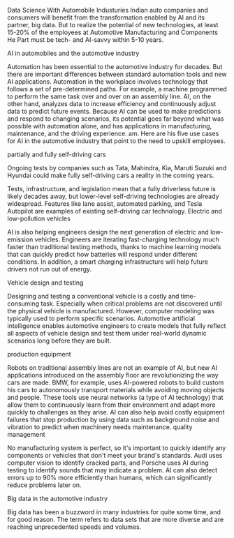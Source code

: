 Data Science With Automobile Industuries
Indian auto companies and consumers will benefit from the transformation enabled by AI and its partner, big data. But to realize the potential of new technologies, at least 15-20% of the employees at Automotive Manufacturing and Components He Part must be tech- and AI-savvy within 5-10 years.

AI in automobiles and the automotive industry

Automation has been essential to the automotive industry for decades. But there are important differences between standard automation tools and new AI applications. Automation in the workplace involves technology that follows a set of pre-determined paths. For example, a machine programmed to perform the same task over and over on an assembly line. AI, on the other hand, analyzes data to increase efficiency and continuously adjust data to predict future events. Because AI can be used to make predictions and respond to changing scenarios, its potential goes far beyond what was possible with automation alone, and has applications in manufacturing, maintenance, and the driving experience. am. Here are his five use cases for AI in the automotive industry that point to the need to upskill employees.

partially and fully self-driving cars

Ongoing tests by companies such as Tata, Mahindra, Kia, Maruti Suzuki and Hyundai could make fully self-driving cars a reality in the coming years.

Tests, infrastructure, and legislation mean that a fully driverless future is likely decades away, but lower-level self-driving technologies are already widespread. Features like lane assist, automated parking, and Tesla Autopilot are examples of existing self-driving car technology. Electric and low-pollution vehicles

AI is also helping engineers design the next generation of electric and low-emission vehicles. Engineers are iterating fast-charging technology much faster than traditional testing methods, thanks to machine learning models that can quickly predict how batteries will respond under different conditions. In addition, a smart charging infrastructure will help future drivers not run out of energy.

Vehicle design and testing

Designing and testing a conventional vehicle is a costly and time-consuming task. Especially when critical problems are not discovered until the physical vehicle is manufactured. However, computer modeling was typically used to perform specific scenarios. Automotive artificial intelligence enables automotive engineers to create models that fully reflect all aspects of vehicle design and test them under real-world dynamic scenarios long before they are built.

production equipment

Robots on traditional assembly lines are not an example of AI, but new AI applications introduced on the assembly floor are revolutionizing the way cars are made. BMW, for example, uses AI-powered robots to build custom his cars to autonomously transport materials while avoiding moving objects and people. These tools use neural networks (a type of AI technology) that allow them to continuously learn from their environment and adapt more quickly to challenges as they arise. AI can also help avoid costly equipment failures that stop production by using data such as background noise and vibration to predict when machinery needs maintenance. quality management

No manufacturing system is perfect, so it's important to quickly identify any components or vehicles that don't meet your brand's standards. Audi uses computer vision to identify cracked parts, and Porsche uses AI during testing to identify sounds that may indicate a problem. AI can also detect errors up to 90% more efficiently than humans, which can significantly reduce problems later on.

Big data in the automotive industry

Big data has been a buzzword in many industries for quite some time, and for good reason. The term refers to data sets that are more diverse and are reaching unprecedented speeds and volumes.